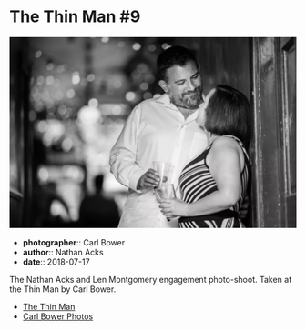# The Thin Man #9

![Nathan and Len leaning against the wall in the back hallway of the Thin Man](assets/2018-07-17-set-1-the-thin-man-09.webp)

* **photographer**:: Carl Bower  
* **author**:: Nathan Acks  
* **date**:: 2018-07-17

The Nathan Acks and Len Montgomery engagement photo-shoot. Taken at the Thin Man by Carl Bower.

* [The Thin Man](http://www.thinmantavern.com)
* [Carl Bower Photos](https://carlbowerphotos.com)
